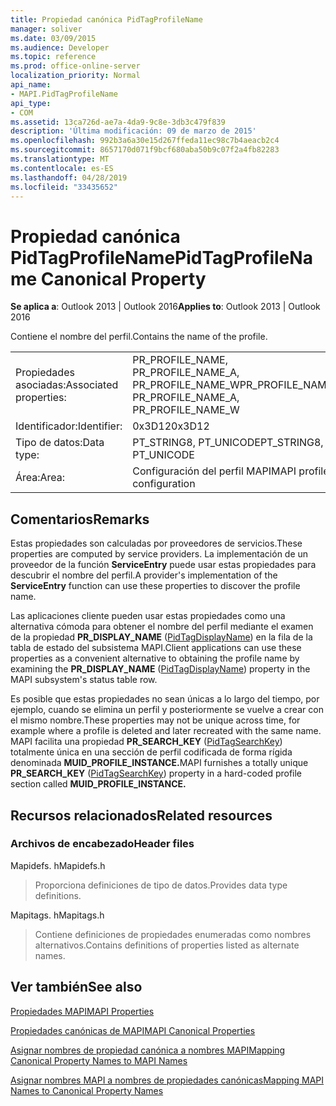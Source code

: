 ```yaml
---
title: Propiedad canónica PidTagProfileName
manager: soliver
ms.date: 03/09/2015
ms.audience: Developer
ms.topic: reference
ms.prod: office-online-server
localization_priority: Normal
api_name:
- MAPI.PidTagProfileName
api_type:
- COM
ms.assetid: 13ca726d-ae7a-4da9-9c8e-3db3c479f839
description: 'Última modificación: 09 de marzo de 2015'
ms.openlocfilehash: 992b3a6a30e15d267ffeda11ec98c7b4aeacb2c4
ms.sourcegitcommit: 8657170d071f9bcf680aba50b9c07f2a4fb82283
ms.translationtype: MT
ms.contentlocale: es-ES
ms.lasthandoff: 04/28/2019
ms.locfileid: "33435652"
---
```

# <a name="pidtagprofilename-canonical-property"></a><span data-ttu-id="ee6a9-103">Propiedad canónica PidTagProfileName</span><span class="sxs-lookup"><span data-stu-id="ee6a9-103">PidTagProfileName Canonical Property</span></span>

  
  
<span data-ttu-id="ee6a9-104">**Se aplica a**: Outlook 2013 | Outlook 2016</span><span class="sxs-lookup"><span data-stu-id="ee6a9-104">**Applies to**: Outlook 2013 | Outlook 2016</span></span> 
  
<span data-ttu-id="ee6a9-105">Contiene el nombre del perfil.</span><span class="sxs-lookup"><span data-stu-id="ee6a9-105">Contains the name of the profile.</span></span>
  
|||
|:-----|:-----|
|<span data-ttu-id="ee6a9-106">Propiedades asociadas:</span><span class="sxs-lookup"><span data-stu-id="ee6a9-106">Associated properties:</span></span>  <br/> |<span data-ttu-id="ee6a9-107">PR_PROFILE_NAME, PR_PROFILE_NAME_A, PR_PROFILE_NAME_W</span><span class="sxs-lookup"><span data-stu-id="ee6a9-107">PR_PROFILE_NAME, PR_PROFILE_NAME_A, PR_PROFILE_NAME_W</span></span>  <br/> |
|<span data-ttu-id="ee6a9-108">Identificador:</span><span class="sxs-lookup"><span data-stu-id="ee6a9-108">Identifier:</span></span>  <br/> |<span data-ttu-id="ee6a9-109">0x3D12</span><span class="sxs-lookup"><span data-stu-id="ee6a9-109">0x3D12</span></span>  <br/> |
|<span data-ttu-id="ee6a9-110">Tipo de datos:</span><span class="sxs-lookup"><span data-stu-id="ee6a9-110">Data type:</span></span>  <br/> |<span data-ttu-id="ee6a9-111">PT_STRING8, PT_UNICODE</span><span class="sxs-lookup"><span data-stu-id="ee6a9-111">PT_STRING8, PT_UNICODE</span></span>  <br/> |
|<span data-ttu-id="ee6a9-112">Área:</span><span class="sxs-lookup"><span data-stu-id="ee6a9-112">Area:</span></span>  <br/> |<span data-ttu-id="ee6a9-113">Configuración del perfil MAPI</span><span class="sxs-lookup"><span data-stu-id="ee6a9-113">MAPI profile configuration</span></span>  <br/> |
   
## <a name="remarks"></a><span data-ttu-id="ee6a9-114">Comentarios</span><span class="sxs-lookup"><span data-stu-id="ee6a9-114">Remarks</span></span>

<span data-ttu-id="ee6a9-115">Estas propiedades son calculadas por proveedores de servicios.</span><span class="sxs-lookup"><span data-stu-id="ee6a9-115">These properties are computed by service providers.</span></span> <span data-ttu-id="ee6a9-116">La implementación de un proveedor de la función **ServiceEntry** puede usar estas propiedades para descubrir el nombre del perfil.</span><span class="sxs-lookup"><span data-stu-id="ee6a9-116">A provider's implementation of the **ServiceEntry** function can use these properties to discover the profile name.</span></span> 
  
<span data-ttu-id="ee6a9-117">Las aplicaciones cliente pueden usar estas propiedades como una alternativa cómoda para obtener el nombre del perfil mediante el examen de la propiedad **PR_DISPLAY_NAME** ([PidTagDisplayName](pidtagdisplayname-canonical-property.md)) en la fila de la tabla de estado del subsistema MAPI.</span><span class="sxs-lookup"><span data-stu-id="ee6a9-117">Client applications can use these properties as a convenient alternative to obtaining the profile name by examining the **PR_DISPLAY_NAME** ([PidTagDisplayName](pidtagdisplayname-canonical-property.md)) property in the MAPI subsystem's status table row.</span></span>
  
<span data-ttu-id="ee6a9-118">Es posible que estas propiedades no sean únicas a lo largo del tiempo, por ejemplo, cuando se elimina un perfil y posteriormente se vuelve a crear con el mismo nombre.</span><span class="sxs-lookup"><span data-stu-id="ee6a9-118">These properties may not be unique across time, for example where a profile is deleted and later recreated with the same name.</span></span> <span data-ttu-id="ee6a9-119">MAPI facilita una propiedad **PR_SEARCH_KEY** ([PidTagSearchKey](pidtagsearchkey-canonical-property.md)) totalmente única en una sección de perfil codificada de forma rígida denominada **MUID_PROFILE_INSTANCE.**</span><span class="sxs-lookup"><span data-stu-id="ee6a9-119">MAPI furnishes a totally unique **PR_SEARCH_KEY** ([PidTagSearchKey](pidtagsearchkey-canonical-property.md)) property in a hard-coded profile section called **MUID_PROFILE_INSTANCE.**</span></span>
  
## <a name="related-resources"></a><span data-ttu-id="ee6a9-120">Recursos relacionados</span><span class="sxs-lookup"><span data-stu-id="ee6a9-120">Related resources</span></span>

### <a name="header-files"></a><span data-ttu-id="ee6a9-121">Archivos de encabezado</span><span class="sxs-lookup"><span data-stu-id="ee6a9-121">Header files</span></span>

<span data-ttu-id="ee6a9-122">Mapidefs. h</span><span class="sxs-lookup"><span data-stu-id="ee6a9-122">Mapidefs.h</span></span>
  
> <span data-ttu-id="ee6a9-123">Proporciona definiciones de tipo de datos.</span><span class="sxs-lookup"><span data-stu-id="ee6a9-123">Provides data type definitions.</span></span>
    
<span data-ttu-id="ee6a9-124">Mapitags. h</span><span class="sxs-lookup"><span data-stu-id="ee6a9-124">Mapitags.h</span></span>
  
> <span data-ttu-id="ee6a9-125">Contiene definiciones de propiedades enumeradas como nombres alternativos.</span><span class="sxs-lookup"><span data-stu-id="ee6a9-125">Contains definitions of properties listed as alternate names.</span></span>
    
## <a name="see-also"></a><span data-ttu-id="ee6a9-126">Ver también</span><span class="sxs-lookup"><span data-stu-id="ee6a9-126">See also</span></span>



[<span data-ttu-id="ee6a9-127">Propiedades MAPI</span><span class="sxs-lookup"><span data-stu-id="ee6a9-127">MAPI Properties</span></span>](mapi-properties.md)
  
[<span data-ttu-id="ee6a9-128">Propiedades canónicas de MAPI</span><span class="sxs-lookup"><span data-stu-id="ee6a9-128">MAPI Canonical Properties</span></span>](mapi-canonical-properties.md)
  
[<span data-ttu-id="ee6a9-129">Asignar nombres de propiedad canónica a nombres MAPI</span><span class="sxs-lookup"><span data-stu-id="ee6a9-129">Mapping Canonical Property Names to MAPI Names</span></span>](mapping-canonical-property-names-to-mapi-names.md)
  
[<span data-ttu-id="ee6a9-130">Asignar nombres MAPI a nombres de propiedades canónicas</span><span class="sxs-lookup"><span data-stu-id="ee6a9-130">Mapping MAPI Names to Canonical Property Names</span></span>](mapping-mapi-names-to-canonical-property-names.md)

